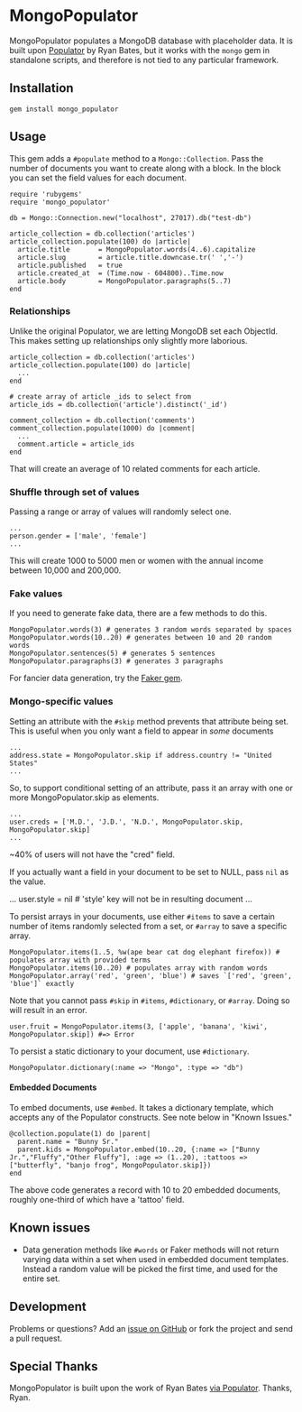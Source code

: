 # MongoPopulator

MongoPopulator populates a MongoDB database with placeholder data. It is built upon [Populator](https://github.com/ryanb/populator) by Ryan Bates, but it works with the `mongo` gem in standalone scripts, and therefore is not tied to any particular framework.

## Installation

    gem install mongo_populator

## Usage

This gem adds a `#populate` method to a `Mongo::Collection`. Pass the number of documents you want to create along with a block. In the block you can set the field values for each document.

    require 'rubygems'
    require 'mongo_populator'

    db = Mongo::Connection.new("localhost", 27017).db("test-db")    
    
    article_collection = db.collection('articles')
    article_collection.populate(100) do |article|
      article.title       = MongoPopulator.words(4..6).capitalize
      article.slug        = article.title.downcase.tr(' ','-')
      article.published   = true
      article.created_at  = (Time.now - 604800)..Time.now
      article.body        = MongoPopulator.paragraphs(5..7)
    end

### Relationships

Unlike the original Populator, we are letting MongoDB set each ObjectId. This makes setting up relationships only slightly more laborious.

    article_collection = db.collection('articles')
    article_collection.populate(100) do |article|
      ...
    end

    # create array of article _ids to select from
    article_ids = db.collection('article').distinct('_id')

    comment_collection = db.collection('comments')
    comment_collection.populate(1000) do |comment|
      ...
      comment.article = article_ids
    end

That will create an average of 10 related comments for each article. 

### Shuffle through set of values

Passing a range or array of values will randomly select one.

    ...
    person.gender = ['male', 'female']
    ...

This will create 1000 to 5000 men or women with the annual income between 10,000 and 200,000.

### Fake values

If you need to generate fake data, there are a few methods to do this.

    MongoPopulator.words(3) # generates 3 random words separated by spaces
    MongoPopulator.words(10..20) # generates between 10 and 20 random words
    MongoPopulator.sentences(5) # generates 5 sentences
    MongoPopulator.paragraphs(3) # generates 3 paragraphs

For fancier data generation, try the [Faker gem](http://faker.rubyforge.org).

### Mongo-specific values

Setting an attribute with the `#skip` method prevents that attribute being set. This is useful when you only want a field to appear in *some* documents

    ...
    address.state = MongoPopulator.skip if address.country != "United States"
    ...

So, to support conditional setting of an attribute, pass it an array with one or more MongoPopulator.skip as elements.

    ...
    user.creds = ['M.D.', 'J.D.', 'N.D.', MongoPopulator.skip, MongoPopulator.skip]  
    ...

~40% of users will not have the "cred" field.

If you actually want a field in your document to be set to NULL, pass `nil` as the value.

   ...
   user.style = nil # 'style' key will not be in resulting document
   ...

To persist arrays in your documents, use either `#items` to save a certain number of items randomly selected from a set, or `#array` to save a specific array.

    MongoPopulator.items(1..5, %w(ape bear cat dog elephant firefox)) # populates array with provided terms
    MongoPopulator.items(10..20) # populates array with random words
    MongoPopulator.array('red', 'green', 'blue') # saves `['red', 'green', 'blue']` exactly

Note that you cannot pass `#skip` in `#items`, `#dictionary`, or `#array`. Doing so will result in an error.

    user.fruit = MongoPopulator.items(3, ['apple', 'banana', 'kiwi', MongoPopulator.skip]) #=> Error

To persist a static dictionary to your document, use `#dictionary`.

    MongoPopulator.dictionary(:name => "Mongo", :type => "db")

#### Embedded Documents

To embed documents, use `#embed`. It takes a dictionary template, which accepts any of the Populator constructs. See note below in "Known Issues."

    @collection.populate(1) do |parent|
      parent.name = "Bunny Sr."
      parent.kids = MongoPopulator.embed(10..20, {:name => ["Bunny Jr.","Fluffy","Other Fluffy"], :age => (1..20), :tattoos => ["butterfly", "banjo frog", MongoPopulator.skip]})
    end

The above code generates a record with 10 to 20 embedded documents, roughly one-third of which have a 'tattoo' field.

## Known issues

* Data generation methods like `#words` or Faker methods will not return varying data within a set when used in embedded document templates. Instead a random value will be picked the first time, and used for the entire set.

## Development

Problems or questions? Add an [issue on GitHub](https://github.com/bak/mongo_populator/issues) or fork the project and send a pull request.

## Special Thanks

MongoPopulator is built upon the work of Ryan Bates [via Populator](https://github.com/ryanb/populator/). Thanks, Ryan.

